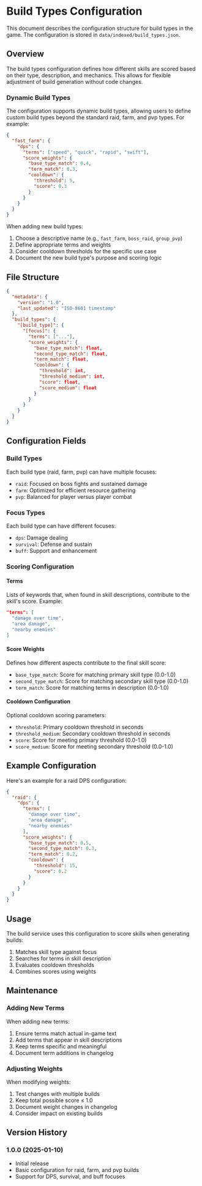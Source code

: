 # Build Types Configuration

This document describes the configuration structure for build types in the game. The configuration is stored in `data/indexed/build_types.json`.

## Overview

The build types configuration defines how different skills are scored based on their
type, description, and mechanics. This allows for flexible adjustment of build
generation without code changes.

### Dynamic Build Types

The configuration supports dynamic build types, allowing users to define custom
build types beyond the standard raid, farm, and pvp types. For example:

```json
{
  "fast_farm": {
    "dps": {
      "terms": ["speed", "quick", "rapid", "swift"],
      "score_weights": {
        "base_type_match": 0.4,
        "term_match": 0.3,
        "cooldown": {
          "threshold": 5,
          "score": 0.3
        }
      }
    }
  }
}
```

When adding new build types:

1. Choose a descriptive name (e.g., `fast_farm`, `boss_raid`, `group_pvp`)
2. Define appropriate terms and weights
3. Consider cooldown thresholds for the specific use case
4. Document the new build type's purpose and scoring logic

## File Structure

```json
{
  "metadata": {
    "version": "1.0",
    "last_updated": "ISO-8601 timestamp"
  },
  "build_types": {
    "[build_type]": {
      "[focus]": {
        "terms": ["..."],
        "score_weights": {
          "base_type_match": float,
          "second_type_match": float,
          "term_match": float,
          "cooldown": {
            "threshold": int,
            "threshold_medium": int,
            "score": float,
            "score_medium": float
          }
        }
      }
    }
  }
}
```

## Configuration Fields

### Build Types

Each build type (raid, farm, pvp) can have multiple focuses:

- `raid`: Focused on boss fights and sustained damage
- `farm`: Optimized for efficient resource gathering
- `pvp`: Balanced for player versus player combat

### Focus Types

Each build type can have different focuses:

- `dps`: Damage dealing
- `survival`: Defense and sustain
- `buff`: Support and enhancement

### Scoring Configuration

#### Terms

Lists of keywords that, when found in skill descriptions, contribute to the skill's
score. Example:

```json
"terms": [
  "damage over time",
  "area damage",
  "nearby enemies"
]
```

#### Score Weights

Defines how different aspects contribute to the final skill score:

- `base_type_match`: Score for matching primary skill type (0.0-1.0)
- `second_type_match`: Score for matching secondary skill type (0.0-1.0)
- `term_match`: Score for matching terms in description (0.0-1.0)

#### Cooldown Configuration

Optional cooldown scoring parameters:

- `threshold`: Primary cooldown threshold in seconds
- `threshold_medium`: Secondary cooldown threshold in seconds
- `score`: Score for meeting primary threshold (0.0-1.0)
- `score_medium`: Score for meeting secondary threshold (0.0-1.0)

## Example Configuration

Here's an example for a raid DPS configuration:

```json
{
  "raid": {
    "dps": {
      "terms": [
        "damage over time",
        "area damage",
        "nearby enemies"
      ],
      "score_weights": {
        "base_type_match": 0.5,
        "second_type_match": 0.3,
        "term_match": 0.2,
        "cooldown": {
          "threshold": 15,
          "score": 0.2
        }
      }
    }
  }
}
```

## Usage

The build service uses this configuration to score skills when generating builds:

1. Matches skill type against focus
2. Searches for terms in skill description
3. Evaluates cooldown thresholds
4. Combines scores using weights

## Maintenance

### Adding New Terms

When adding new terms:

1. Ensure terms match actual in-game text
2. Add terms that appear in skill descriptions
3. Keep terms specific and meaningful
4. Document term additions in changelog

### Adjusting Weights

When modifying weights:

1. Test changes with multiple builds
2. Keep total possible score ≤ 1.0
3. Document weight changes in changelog
4. Consider impact on existing builds

## Version History

### 1.0.0 (2025-01-10)

- Initial release
- Basic configuration for raid, farm, and pvp builds
- Support for DPS, survival, and buff focuses
